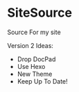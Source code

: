 SiteSource
==========
Source For my site

Version 2 Ideas:

* Drop DocPad
* Use Hexo
* New Theme
* Keep Up To Date!

